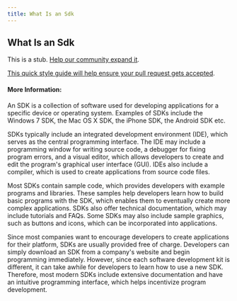 ```yaml
---
title: What Is an Sdk
---
```

## What Is an Sdk

This is a stub. <a href='https://github.com/freecodecamp/guides/tree/master/src/pages/computer-science/what-is-an-sdk/index.md' target='_blank' rel='nofollow'>Help our community expand it</a>.

<a href='https://github.com/freecodecamp/guides/blob/master/README.md' target='_blank' rel='nofollow'>This quick style guide will help ensure your pull request gets accepted</a>.

<!-- The article goes here, in GitHub-flavored Markdown. Feel free to add YouTube videos, images, and CodePen/JSBin embeds  -->

#### More Information:
<!-- Please add any articles you think might be helpful to read before writing the article -->

An SDK is a collection of software used for developing applications for a specific device or operating system. Examples of SDKs include the Windows 7 SDK, the Mac OS X SDK, the iPhone SDK, the Android SDK etc.

SDKs typically include an integrated development environment (IDE), which serves as the central programming interface. The IDE may include a programming window for writing source code, a debugger for fixing program errors, and a visual editor, which allows developers to create and edit the program's graphical user interface (GUI). IDEs also include a compiler, which is used to create applications from source code files.

Most SDKs contain sample code, which provides developers with example programs and libraries. These samples help developers learn how to build basic programs with the SDK, which enables them to eventually create more complex applications. SDKs also offer technical documentation, which may include tutorials and FAQs. Some SDKs may also include sample graphics, such as buttons and icons, which can be incorporated into applications.

Since most companies want to encourage developers to create applications for their platform, SDKs are usually provided free of charge. Developers can simply download an SDK from a company's website and begin programming immediately. However, since each software development kit is different, it can take awhile for developers to learn how to use a new SDK. Therefore, most modern SDKs include extensive documentation and have an intuitive programming interface, which helps incentivize program development.
